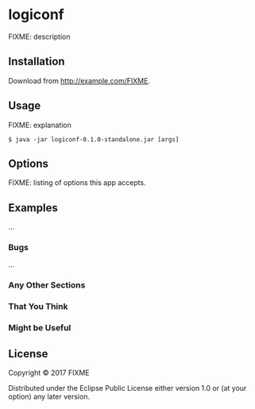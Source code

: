 # logiconf

FIXME: description

## Installation

Download from http://example.com/FIXME.

## Usage

FIXME: explanation

    $ java -jar logiconf-0.1.0-standalone.jar [args]

## Options

FIXME: listing of options this app accepts.

## Examples

...

### Bugs

...

### Any Other Sections
### That You Think
### Might be Useful

## License

Copyright © 2017 FIXME

Distributed under the Eclipse Public License either version 1.0 or (at
your option) any later version.
